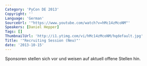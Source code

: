 ```yaml
---
Category: 'PyCon DE 2013'
Copyright: ''
Language: 'German'
SourceUrl: '"https://www.youtube.com/watch?v=hMc14zMcoNM"'
Speakers: [Daniel Hepper]
Tags: []
ThumbnailUrl: 'http://i1.ytimg.com/vi/hMc14zMcoNM/hqdefault.jpg'
Title: '"Recruiting Session (Neu)"'
date: '2013-10-15'
---
```

Sponsoren stellen sich vor und weisen auf aktuell offene Stellen hin.
